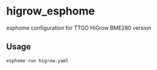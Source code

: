 # higrow_esphome
esphome configuration for TTGO HiGrow BME280 version


## Usage
```esphome run higrow.yaml```  
